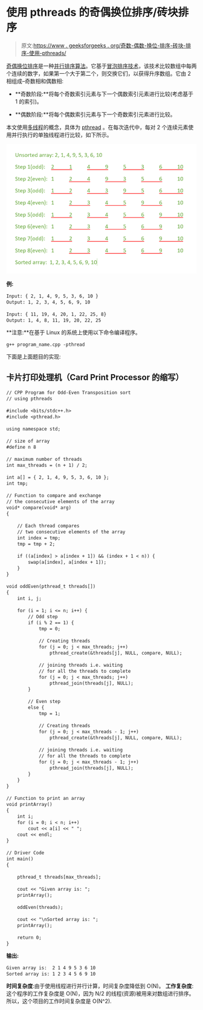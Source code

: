 # 使用 pthreads 的奇偶换位排序/砖块排序

> 原文:[https://www . geeksforgeeks . org/奇数-偶数-换位-排序-砖块-排序-使用-pthreads/](https://www.geeksforgeeks.org/odd-even-transposition-sort-brick-sort-using-pthreads/)

[奇偶换位排序](https://www.geeksforgeeks.org/odd-even-sort-brick-sort/)是一种[并行排序算法](https://www.geeksforgeeks.org/serial-sort-vs-parallel-sort-java/)。它基于[冒泡排序技术](https://www.geeksforgeeks.org/bubble-sort/)，该技术比较数组中每两个连续的数字，如果第一个大于第二个，则交换它们，以获得升序数组。它由 2 相组成–奇数相和偶数相:

*   **奇数阶段:**将每个奇数索引元素与下一个偶数索引元素进行比较(考虑基于 1 的索引)。

*   **偶数阶段:**将每个偶数索引元素与下一个奇数索引元素进行比较。

本文使用[多线程](https://www.geeksforgeeks.org/multithreading-c-2/)的概念，具体为 [pthread](https://www.geeksforgeeks.org/multithreading-c-2/) 。在每次迭代中，每对 2 个连续元素使用并行执行的单独线程进行比较，如下所示。

![](img/5258047fd58946fdd1ebccc0efc16715.png)

**例:**

```
Input: { 2, 1, 4, 9, 5, 3, 6, 10 }
Output: 1, 2, 3, 4, 5, 6, 9, 10

Input: { 11, 19, 4, 20, 1, 22, 25, 8}
Output: 1, 4, 8, 11, 19, 20, 22, 25
```

**注意:**在基于 Linux 的系统上使用以下命令编译程序。

```
g++ program_name.cpp -pthread
```

下面是上面题目的实现:

## 卡片打印处理机（Card Print Processor 的缩写）

```
// CPP Program for Odd-Even Transposition sort
// using pthreads

#include <bits/stdc++.h>
#include <pthread.h>

using namespace std;

// size of array
#define n 8

// maximum number of threads
int max_threads = (n + 1) / 2;

int a[] = { 2, 1, 4, 9, 5, 3, 6, 10 };
int tmp;

// Function to compare and exchange
// the consecutive elements of the array
void* compare(void* arg)
{

    // Each thread compares
    // two consecutive elements of the array
    int index = tmp;
    tmp = tmp + 2;

    if ((a[index] > a[index + 1]) && (index + 1 < n)) {
        swap(a[index], a[index + 1]);
    }
}

void oddEven(pthread_t threads[])
{
    int i, j;

    for (i = 1; i <= n; i++) {
        // Odd step
        if (i % 2 == 1) {
            tmp = 0;

            // Creating threads
            for (j = 0; j < max_threads; j++)
                pthread_create(&threads[j], NULL, compare, NULL);

            // joining threads i.e. waiting
            // for all the threads to complete
            for (j = 0; j < max_threads; j++)
                pthread_join(threads[j], NULL);
        }

        // Even step
        else {
            tmp = 1;

            // Creating threads
            for (j = 0; j < max_threads - 1; j++)
                pthread_create(&threads[j], NULL, compare, NULL);

            // joining threads i.e. waiting
            // for all the threads to complete
            for (j = 0; j < max_threads - 1; j++)
                pthread_join(threads[j], NULL);
        }
    }
}

// Function to print an array
void printArray()
{
    int i;
    for (i = 0; i < n; i++)
        cout << a[i] << " ";
    cout << endl;
}

// Driver Code
int main()
{

    pthread_t threads[max_threads];

    cout << "Given array is: ";
    printArray();

    oddEven(threads);

    cout << "\nSorted array is: ";
    printArray();

    return 0;
}
```

**输出:**

```
Given array is:  2 1 4 9 5 3 6 10
Sorted array is: 1 2 3 4 5 6 9 10
```

**时间复杂度**:由于使用线程进行并行计算，时间复杂度降低到 O(N)。
**工作复杂度**:这个程序的工作复杂度是 O(N)，因为 N/2 的线程(资源)被用来对数组进行排序。所以，这个项目的工作时间复杂度是 O(N^2).